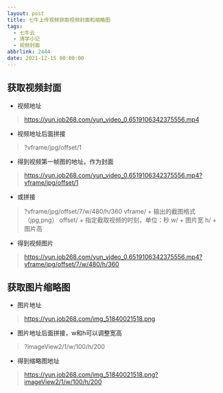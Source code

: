 ```yaml
---
layout: post
title: 七牛上传视频获取视频封面和缩略图
tags:
  - 七牛云
  - 清学小记
  - 视频封面
abbrlink: 2444
date: 2021-12-15 00:00:00
---
```


## 获取视频封面

*   视频地址
> https://yun.job268.com/yun_video_0.6519106342375556.mp4

*   视频地址后面拼接
> ?vframe/jpg/offset/1

*   得到视频第一帧图的地址，作为封面
> https://yun.job268.com/yun_video_0.6519106342375556.mp4?vframe/jpg/offset/1

*   或拼接
> ?vframe/jpg/offset/7/w/480/h/360
> vframe/ + 输出的截图格式（jpg,png）
> offset/ + 指定截取视频的时刻，单位：秒
> w/ + 图片宽
> h/ + 图片高

*   得到视频图片
> https://yun.job268.com/yun_video_0.6519106342375556.mp4?vframe/jpg/offset/7/w/480/h/360

## 获取图片缩略图

*   图片地址
> https://yun.job268.com/img_51840021518.png

*   图片地址后面拼接，w和h可以调整宽高
> ?imageView2/1/w/100/h/200

*   得到缩略图地址
> https://yun.job268.com/img_51840021518.png?imageView2/1/w/100/h/200